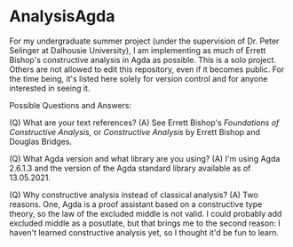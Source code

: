 # AnalysisAgda
For my undergraduate summer project (under the supervision of Dr. Peter Selinger at Dalhousie University), I am implementing as much of Errett Bishop's constructive analysis in Agda as possible. This is a solo project. Others are not allowed to edit this repository, even if it becomes public. For the time being, it's listed here solely for version control and for anyone interested in seeing it.

Possible Questions and Answers:

(Q) What are your text references?
(A) See Errett Bishop's _Foundations of Constructive Analysis,_ or _Constructive Analysis_ by Errett Bishop and Douglas Bridges.

(Q) What Agda version and what library are you using?
(A) I'm using Agda 2.6.1.3 and the version of the Agda standard library available as of 13.05.2021.

(Q) Why constructive analysis instead of classical analysis?
(A) Two reasons. One, Agda is a proof assistant based on a constructive type theory, so the law of the excluded middle is not valid. I could probably add excluded middle as a posutlate, but that brings me to the second reason: I haven't learned constructive analysis yet, so I thought it'd be fun to learn.
